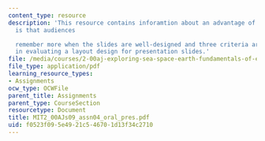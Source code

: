 ```yaml
---
content_type: resource
description: 'This resource contains inforamtion about an advantage of using slides
  is that audiences

  remember more when the slides are well-designed and three criteria are important
  in evaluating a layout design for presentation slides.'
file: /media/courses/2-00aj-exploring-sea-space-earth-fundamentals-of-engineering-design-spring-2009/f0523f095e4921c546701d13f34c2710_MIT2_00AJs09_assn04_oral_pres.pdf
file_type: application/pdf
learning_resource_types:
- Assignments
ocw_type: OCWFile
parent_title: Assignments
parent_type: CourseSection
resourcetype: Document
title: MIT2_00AJs09_assn04_oral_pres.pdf
uid: f0523f09-5e49-21c5-4670-1d13f34c2710
---
```

